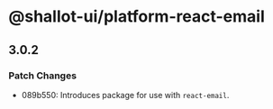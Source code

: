 # @shallot-ui/platform-react-email

## 3.0.2

### Patch Changes

- 089b550: Introduces package for use with `react-email`.
